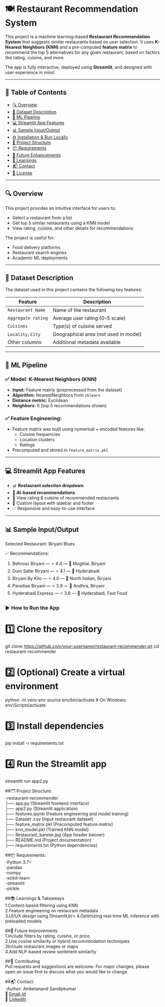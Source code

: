 # 🍽️ Restaurant Recommendation System

This project is a machine learning–based **Restaurant Recommendation System** that suggests similar restaurants based on user selection. It uses **K-Nearest Neighbors (KNN)** and a pre-computed **feature matrix** to recommend the top 5 alternatives for any given restaurant, based on factors like rating, cuisine, and more.

The app is fully interactive, deployed using **Streamlit**, and designed with user experience in mind.

---

## 📌 Table of Contents

- [🔍 Overview](#-overview)
- [📁 Dataset Description](#-dataset-description)
- [🧠 ML Pipeline](#-ml-pipeline)
- [💻 Streamlit App Features](#-streamlit-app-features)
- [📊 Sample Input/Output](#-sample-inputoutput)
- [⚙️ Installation & Run Locally](#️-installation--run-locally)
- [📁 Project Structure](#-project-structure)
- [📦 Requirements](#-requirements)
- [🚀 Future Enhancements](#-future-enhancements)
- [🧠 Learnings](#-learnings)
- [📬 Contact](#-contact)
- [📝 License](#-license)

---

## 🔍 Overview

This project provides an intuitive interface for users to:
- Select a restaurant from a list
- Get top 5 similar restaurants using a KNN model
- View rating, cuisine, and other details for recommendations

The project is useful for:
- Food delivery platforms
- Restaurant search engines
- Academic ML deployments

---

## 📁 Dataset Description

The dataset used in this project contains the following key features:

| Feature               | Description                                   |
|-----------------------|-----------------------------------------------|
| `Restaurant Name`     | Name of the restaurant                        |
| `Aggregate rating`    | Average user rating (0–5 scale)               |
| `Cuisines`            | Type(s) of cuisine served                     |
| `Locality`, `City`    | Geographical area (not used in model)         |
| Other columns         | Additional metadata available                 |

---

## 🧠 ML Pipeline

### ✅ Model: K-Nearest Neighbors (KNN)

- **Input:** Feature matrix (preprocessed from the dataset)
- **Algorithm:** NearestNeighbors from `sklearn`
- **Distance metric:** Euclidean
- **Neighbors:** 6 (top 5 recommendations shown)

### ✅ Feature Engineering:
- Feature matrix was built using numerical + encoded features like:
  - Cuisine frequencies
  - Location clusters
  - Ratings
- Precomputed and stored in `feature_matrix.pkl`

---

## 💻 Streamlit App Features

- 📊 **Restaurant selection dropdown**
- 🤖 **AI-based recommendations**
- 📍 View rating & cuisine of recommended restaurants
- 💅 Custom layout with sidebar and footer
- ✅ Responsive and easy-to-use interface

---

## 📊 Sample Input/Output


Selected Restaurant: Biryani Blues

✅ Recommendations:
1. Behrouz Biryani — ⭐ 4.4 — 🍜 Mughlai, Biryani
2. Dum Safar Biryani — ⭐ 4.1 — 🍜 Hyderabadi
3. Biryani By Kilo — ⭐ 4.0 — 🍜 North Indian, Biryani
4. Paradise Biryani — ⭐ 3.9 — 🍜 Andhra, Biryani
5. Hyderabadi Express — ⭐ 3.8 — 🍜 Hyderabadi, Fast Food

### ▶️ How to Run the App

# 1️⃣ Clone the repository
git clone https://github.com/your-username/restaurant-recommender.git
cd restaurant-recommender

# 2️⃣ (Optional) Create a virtual environment
python -m venv env
source env/bin/activate    # On Windows: env\Scripts\activate

# 3️⃣ Install dependencies
pip install -r requirements.txt

# 4️⃣ Run the Streamlit app
streamlit run app2.py

##🗂️ Project Structure:
<br>
-restaurant-recommender
<br>
├── app.py                    (Streamlit frontend interface)<br>
├── app2.py                   (Streamlit application)<br>
├── features.ipynb            (Feature engineering and model training)<br>
├── Dataset .csv              (Input restaurant dataset)<br>
├── feature_matrix.pkl        (Precomputed feature matrix)<br>
├── knn_model.pkl             (Trained KNN model)<br>
├── Restaurant_banner.jpg     (App header banner)<br>
├── README.md                 (Project documentation)<br>
├── requirements.txt           (Python dependencies)<br>

##📦 Requirements:
<br>
-Python 3.7+ <br>
-pandas<br>
-numpy<br>
-scikit-learn<br>
-streamlit<br>
-pickle

##📚 Learnings & Takeaways<br>
1.Content-based filtering using KNN<br>
2.Feature engineering on restaurant metadata<br>
3.UI/UX design using Streamlit,br>
4.Optimizing real-time ML inference with preloaded models<br>

##🚀 Future Improvements<br>
1.Include filters by rating, cuisine, or price<br>
2.Use cosine similarity or hybrid recommendation techniques<br>
3Include restaurant images or maps<br>
4.Add NLP-based review sentiment similarity<br>

##🤝 Contributing<br>
Pull requests and suggestions are welcome. For major changes, please open an issue first to discuss what you would like to change.

##📬 Contact:<br>
-Author: Aniketanand Sandipkumar<br>
📧 [Email-Id](aniketanand2712@gmail.com)<br>
🔗 [LinkedIn](www.linkedin.com/in/aniketanand-sandipkumar-8475ab258)

